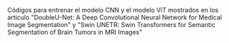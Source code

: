 Códigos para entrenar el modelo CNN y el modelo ViT mostrados en los articulo "DoubleU-Net: A Deep Convolutional Neural Network for Medical Image Segmentation" y "Swin UNETR: Swin Transformers for Semantic Segmentation of Brain Tumors in MRI Images"
